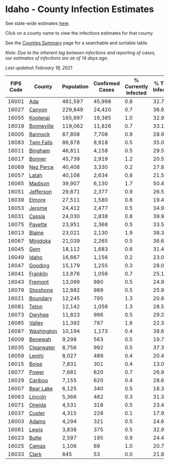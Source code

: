 # Idaho - County Infection Estimates

See state-wide estimates [here](/infections/us-id).

Click on a county name to view the infections estimates for that county.

See the [Counties Summary](/infections/summary-counties) page for a searchable and sortable table.

*Note: Due to the inherent lag between infections and reporting of cases, our estimates of infections are as of 14 days ago.*

*Last updated: February 18, 2021*

|   FIPS Code |                   County |   Population |   Confirmed Cases |   % Currently Infected |   % Total Infected |
|-------------|--------------------------|--------------|-------------------|------------------------|--------------------|
|       16001 |               [Ada](ada) |      481,587 |            45,998 |                    0.8 |               32.7 |
|       16027 |         [Canyon](canyon) |      229,849 |            24,420 |                    0.7 |               36.6 |
|       16055 |     [Kootenai](kootenai) |      165,697 |            16,385 |                    1.0 |               32.9 |
|       16019 | [Bonneville](bonneville) |      119,062 |            11,826 |                    0.7 |               33.1 |
|       16005 |       [Bannock](bannock) |       87,808 |             7,708 |                    0.9 |               28.9 |
|       16083 | [Twin Falls](twin-falls) |       86,878 |             8,918 |                    0.5 |               35.0 |
|       16011 |       [Bingham](bingham) |       46,811 |             4,158 |                    0.5 |               29.5 |
|       16017 |         [Bonner](bonner) |       45,739 |             2,919 |                    1.2 |               20.5 |
|       16069 |   [Nez Perce](nez-perce) |       40,408 |             3,330 |                    0.2 |               27.8 |
|       16057 |           [Latah](latah) |       40,108 |             2,634 |                    0.8 |               21.5 |
|       16065 |       [Madison](madison) |       39,907 |             6,130 |                    1.7 |               50.4 |
|       16051 |   [Jefferson](jefferson) |       29,871 |             2,377 |                    0.9 |               26.5 |
|       16039 |         [Elmore](elmore) |       27,511 |             1,580 |                    0.6 |               19.4 |
|       16053 |         [Jerome](jerome) |       24,412 |             2,477 |                    0.5 |               34.9 |
|       16031 |         [Cassia](cassia) |       24,030 |             2,838 |                    0.8 |               39.9 |
|       16075 |       [Payette](payette) |       23,951 |             2,368 |                    0.5 |               33.5 |
|       16013 |         [Blaine](blaine) |       23,021 |             2,130 |                    1.9 |               38.3 |
|       16067 |     [Minidoka](minidoka) |       21,039 |             2,265 |                    0.5 |               36.6 |
|       16045 |               [Gem](gem) |       18,112 |             1,683 |                    0.6 |               31.4 |
|       16049 |           [Idaho](idaho) |       16,667 |             1,156 |                    0.2 |               23.0 |
|       16047 |       [Gooding](gooding) |       15,179 |             1,255 |                    0.3 |               28.0 |
|       16041 |     [Franklin](franklin) |       13,876 |             1,056 |                    0.7 |               25.1 |
|       16043 |       [Fremont](fremont) |       13,099 |               980 |                    0.5 |               24.9 |
|       16079 |     [Shoshone](shoshone) |       12,882 |               989 |                    0.5 |               25.9 |
|       16021 |     [Boundary](boundary) |       12,245 |               795 |                    1.3 |               20.8 |
|       16081 |           [Teton](teton) |       12,142 |             1,056 |                    1.3 |               28.5 |
|       16073 |         [Owyhee](owyhee) |       11,823 |               996 |                    0.5 |               29.2 |
|       16085 |         [Valley](valley) |       11,392 |               787 |                    1.6 |               22.3 |
|       16087 | [Washington](washington) |       10,194 |             1,173 |                    0.4 |               38.6 |
|       16009 |       [Benewah](benewah) |        9,298 |               563 |                    0.5 |               19.7 |
|       16035 | [Clearwater](clearwater) |        8,756 |               992 |                    0.5 |               37.3 |
|       16059 |           [Lemhi](lemhi) |        8,027 |               489 |                    0.4 |               20.4 |
|       16015 |           [Boise](boise) |        7,831 |               301 |                    0.4 |               13.0 |
|       16077 |           [Power](power) |        7,681 |               620 |                    0.7 |               26.9 |
|       16029 |       [Caribou](caribou) |        7,155 |               620 |                    0.4 |               28.6 |
|       16007 |   [Bear Lake](bear-lake) |        6,125 |               340 |                    0.5 |               18.3 |
|       16063 |       [Lincoln](lincoln) |        5,366 |               482 |                    0.3 |               31.3 |
|       16071 |         [Oneida](oneida) |        4,531 |               318 |                    0.5 |               23.4 |
|       16037 |         [Custer](custer) |        4,315 |               228 |                    0.1 |               17.9 |
|       16003 |           [Adams](adams) |        4,294 |               321 |                    0.5 |               24.6 |
|       16061 |           [Lewis](lewis) |        3,838 |               375 |                    0.5 |               32.9 |
|       16023 |           [Butte](butte) |        2,597 |               195 |                    0.9 |               24.4 |
|       16025 |           [Camas](camas) |        1,106 |                69 |                    1.0 |               20.7 |
|       16033 |           [Clark](clark) |          845 |                53 |                    0.0 |               21.8 |